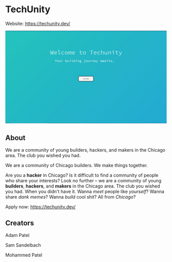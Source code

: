 # TechUnity

Website: https://techunity.dev/

![Main Page](src/img/landing.JPG)


## About

We are a community of young builders, hackers, and makers in the Chicago area. The club you wished you had.

We are a community of Chicago builders. We make things together. 

Are you a **hacker** in Chicago? Is it difficult to find a community of people who share your interests? Look no further – we are a community of young **builders**, **hackers**, and **makers** in the Chicago area. The club you wished you had. When you didn't have it. Wanna *meet* people like *yourself*? Wanna share *dank memes*? Wanna *build* cool shit? All from *Chicago*?

 Apply now: https://techunity.dev/


## Creators

Adam Patel

Sam Sandelbach

Mohammed Patel


